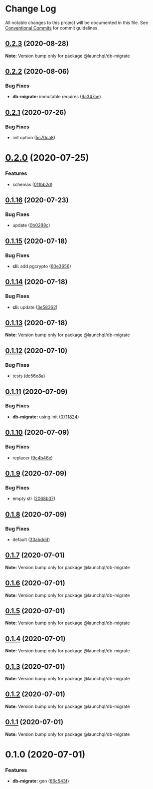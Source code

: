 # Change Log

All notable changes to this project will be documented in this file.
See [Conventional Commits](https://conventionalcommits.org) for commit guidelines.

## [0.2.3](https://github.com/launchql/launchql-db/compare/@launchql/db-migrate@0.2.2...@launchql/db-migrate@0.2.3) (2020-08-28)

**Note:** Version bump only for package @launchql/db-migrate





## [0.2.2](https://github.com/launchql/launchql-db/compare/@launchql/db-migrate@0.2.1...@launchql/db-migrate@0.2.2) (2020-08-06)


### Bug Fixes

* **db-migrate:** immutable requires ([6a347ae](https://github.com/launchql/launchql-db/commit/6a347aefb7ae438c190706b19785c73a007bf539))





## [0.2.1](https://github.com/launchql/launchql-db/compare/@launchql/db-migrate@0.2.0...@launchql/db-migrate@0.2.1) (2020-07-26)


### Bug Fixes

* init option ([5c70ca8](https://github.com/launchql/launchql-db/commit/5c70ca8122ba9019dc1863f57acd8eb182b13b6e))





# [0.2.0](https://github.com/launchql/launchql-db/compare/@launchql/db-migrate@0.1.16...@launchql/db-migrate@0.2.0) (2020-07-25)


### Features

* schemas ([011bb2d](https://github.com/launchql/launchql-db/commit/011bb2d942c0c61660fce141daed6c8b17be1e48))





## [0.1.16](https://github.com/launchql/launchql-db/compare/@launchql/db-migrate@0.1.15...@launchql/db-migrate@0.1.16) (2020-07-23)


### Bug Fixes

* update ([0b0288c](https://github.com/launchql/launchql-db/commit/0b0288ca112d90f4128a6f1a2c1f7d52e90b1054))





## [0.1.15](https://github.com/launchql/launchql-db/compare/@launchql/db-migrate@0.1.14...@launchql/db-migrate@0.1.15) (2020-07-18)


### Bug Fixes

* **cli:** add pgcrypto ([60e3656](https://github.com/launchql/launchql-db/commit/60e3656e3a3220897ea0363bcb558cfbaeca59e8))





## [0.1.14](https://github.com/launchql/launchql-db/compare/@launchql/db-migrate@0.1.13...@launchql/db-migrate@0.1.14) (2020-07-18)


### Bug Fixes

* **cli:** update ([3e58362](https://github.com/launchql/launchql-db/commit/3e5836224150890e172ecf7f0b258c4e68f5f575))





## [0.1.13](https://github.com/launchql/launchql-db/compare/@launchql/db-migrate@0.1.12...@launchql/db-migrate@0.1.13) (2020-07-18)

**Note:** Version bump only for package @launchql/db-migrate





## [0.1.12](https://github.com/launchql/launchql-db/compare/@launchql/db-migrate@0.1.11...@launchql/db-migrate@0.1.12) (2020-07-10)


### Bug Fixes

* tests ([dc56e8a](https://github.com/launchql/launchql-db/commit/dc56e8aa103c62a271f2ea8824b2bcb7791aa6a4))





## [0.1.11](https://github.com/launchql/launchql-db/compare/@launchql/db-migrate@0.1.10...@launchql/db-migrate@0.1.11) (2020-07-09)


### Bug Fixes

* **db-migrate:** using init ([0711824](https://github.com/launchql/launchql-db/commit/07118243bd5ecbae0afc2718c78ce6cb71eb13fd))





## [0.1.10](https://github.com/launchql/launchql-db/compare/@launchql/db-migrate@0.1.9...@launchql/db-migrate@0.1.10) (2020-07-09)


### Bug Fixes

* replacer ([9c4b46e](https://github.com/launchql/launchql-db/commit/9c4b46e4dc9ecf55dc90240b4aa947ad6a669059))





## [0.1.9](https://github.com/launchql/launchql-db/compare/@launchql/db-migrate@0.1.8...@launchql/db-migrate@0.1.9) (2020-07-09)


### Bug Fixes

* empty str ([2068b37](https://github.com/launchql/launchql-db/commit/2068b372e5a826435b0a7b70814e254e04c7a346))





## [0.1.8](https://github.com/launchql/launchql-db/compare/@launchql/db-migrate@0.1.7...@launchql/db-migrate@0.1.8) (2020-07-09)


### Bug Fixes

* default ([33abddd](https://github.com/launchql/launchql-db/commit/33abddd0be59b1ad9d677d935d746c9b24518fdd))





## [0.1.7](https://github.com/launchql/launchql-db/compare/@launchql/db-migrate@0.1.6...@launchql/db-migrate@0.1.7) (2020-07-01)

**Note:** Version bump only for package @launchql/db-migrate





## [0.1.6](https://github.com/launchql/launchql-db/compare/@launchql/db-migrate@0.1.5...@launchql/db-migrate@0.1.6) (2020-07-01)

**Note:** Version bump only for package @launchql/db-migrate





## [0.1.5](https://github.com/launchql/launchql-db/compare/@launchql/db-migrate@0.1.4...@launchql/db-migrate@0.1.5) (2020-07-01)

**Note:** Version bump only for package @launchql/db-migrate





## [0.1.4](https://github.com/launchql/launchql-db/compare/@launchql/db-migrate@0.1.3...@launchql/db-migrate@0.1.4) (2020-07-01)

**Note:** Version bump only for package @launchql/db-migrate





## [0.1.3](https://github.com/launchql/launchql-db/compare/@launchql/db-migrate@0.1.2...@launchql/db-migrate@0.1.3) (2020-07-01)

**Note:** Version bump only for package @launchql/db-migrate





## [0.1.2](https://github.com/launchql/launchql-db/compare/@launchql/db-migrate@0.1.1...@launchql/db-migrate@0.1.2) (2020-07-01)

**Note:** Version bump only for package @launchql/db-migrate





## [0.1.1](https://github.com/launchql/launchql-db/compare/@launchql/db-migrate@0.1.0...@launchql/db-migrate@0.1.1) (2020-07-01)

**Note:** Version bump only for package @launchql/db-migrate





# 0.1.0 (2020-07-01)


### Features

* **db-migrate:** gen ([66c543f](https://github.com/launchql/launchql-db/commit/66c543fb3bd0accd74286b8b1d27fb60a2ffee8c))
